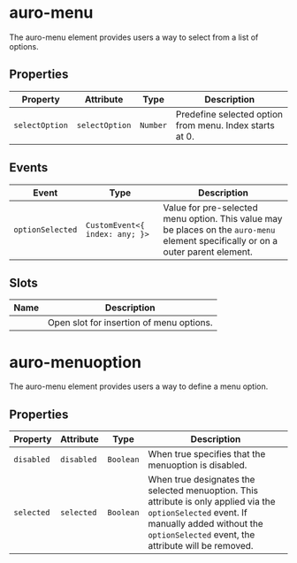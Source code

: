# auro-menu

The auro-menu element provides users a way to select from a list of options.

## Properties

| Property       | Attribute      | Type     | Description                                      |
|----------------|----------------|----------|--------------------------------------------------|
| `selectOption` | `selectOption` | `Number` | Predefine selected option from menu. Index starts at 0. |

## Events

| Event            | Type                           | Description                                      |
|------------------|--------------------------------|--------------------------------------------------|
| `optionSelected` | `CustomEvent<{ index: any; }>` | Value for pre-selected menu option. This value may be places on the `auro-menu` element specifically or on a outer parent element. |

## Slots

| Name | Description                              |
|------|------------------------------------------|
|      | Open slot for insertion of menu options. |


# auro-menuoption

The auro-menu element provides users a way to define a menu option.

## Properties

| Property   | Attribute  | Type      | Description                                      |
|------------|------------|-----------|--------------------------------------------------|
| `disabled` | `disabled` | `Boolean` | When true specifies that the menuoption is disabled. |
| `selected` | `selected` | `Boolean` | When true designates the selected menuoption. This attribute is only applied via the `optionSelected` event. If manually added without the `optionSelected` event, the attribute will be removed. |
